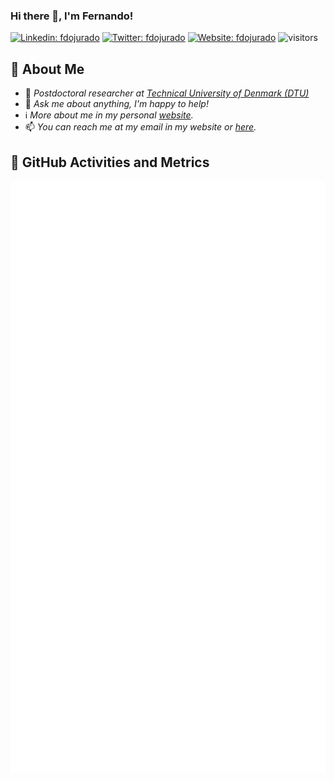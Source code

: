 ### Hi there 👋, I'm Fernando!

[![Linkedin: fdojurado](https://img.shields.io/badge/-fdojurado-blue?style=flat-square&logo=Linkedin&logoColor=white&link=https://www.linkedin.com/in/fdojurado/)](https://www.linkedin.com/in/fdojurado/)
[![Twitter: fdojurado](https://img.shields.io/twitter/follow/fdojurado?style=social)](https://twitter.com/fdojurado)
[![Website: fdojurado](https://img.shields.io/badge/-fdojurado-grey?style=sociale&logoColor=white&logo=googlechrome&link=https://people.compute.dtu.dk/ffjla/)](https://people.compute.dtu.dk/ffjla/)
![visitors](https://visitor-badge.glitch.me/badge?page_id=fdojurado.fdojurado)
<!-- [![GitHub fdojurado](https://img.shields.io/github/followers/fdojurado?label=follow&style=social)](https://github.com/fdojurado) -->

## 📖 About Me

- 💼 _Postdoctoral researcher at [Technical University of Denmark (DTU)](https://www.dtu.dk/english)_
- 💬 _Ask me about anything, I'm happy to help!_
- ℹ️ _More about me in my personal [website](https://people.compute.dtu.dk/ffjla/)._
- 📫 _You can reach me at my email in my website or [here](https://github.com/fdojurado/fdojurado/issues)._

## :bell: GitHub Activities and Metrics

![Metrics](/github-metrics.svg)




<!--
**fdojurado/fdojurado** is a ✨ _special_ ✨ repository because its `README.md` (this file) appears on your GitHub profile.

Here are some ideas to get you started:

- 🔭 I’m currently working on ...
- 🌱 I’m currently learning ...
- 👯 I’m looking to collaborate on ...
- 🤔 I’m looking for help with ...
- 💬 Ask me about ...
- 📫 How to reach me: ...
- 😄 Pronouns: ...
- ⚡ Fun fact: ...
-->
